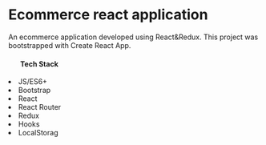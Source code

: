 # Ecommerce react application

An ecommerce application developed using React&Redux. This project was bootstrapped with Create React App.

#### <ul>Tech Stack

<li>JS/ES6+</li>
<li>Bootstrap</li>
<li>React</li>
<li>React Router</li>
<li>Redux</li>
<li>Hooks</li>
<li>LocalStorag</li>

<ul>
